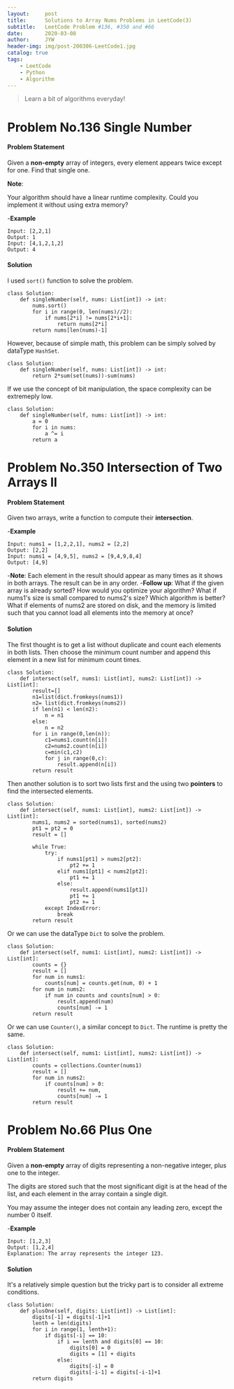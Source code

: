 ```yaml
---
layout:     post
title:      Solutions to Array Nums Problems in LeetCode(3)
subtitle:   LeetCode Problem #136, #350 and #66
date:       2020-03-08
author:     JYW
header-img: img/post-200306-LeetCode1.jpg
catalog: true
tags:
    - LeetCode
    - Python
    - Algorithm
---
```


>Learn a bit of algorithms everyday!

# Problem No.136 Single Number

#### Problem Statement

Given a **non-empty** array of integers, every element appears twice except for one. Find that single one.

**Note**:

Your algorithm should have a linear runtime complexity. Could you implement it without using extra memory?

-**Example**
```
Input: [2,2,1]
Output: 1
Input: [4,1,2,1,2]
Output: 4
```

#### Solution

I used `sort()` function to solve the problem.
```
class Solution:
    def singleNumber(self, nums: List[int]) -> int:
        nums.sort()
        for i in range(0, len(nums)//2):
            if nums[2*i] != nums[2*i+1]:
                return nums[2*i]
        return nums[len(nums)-1]
``` 
However, because of simple math, this problem can be simply solved by dataType `HashSet`.
```
class Solution:
    def singleNumber(self, nums: List[int]) -> int:
        return 2*sum(set(nums))-sum(nums)
```
If we use the concept of bit manipulation, the space complexity can be extremeply low.
```
class Solution:
    def singleNumber(self, nums: List[int]) -> int:
        a = 0
        for i in nums:
            a ^= i
        return a
```

# Problem No.350 Intersection of Two Arrays II

#### Problem Statement

Given two arrays, write a function to compute their **intersection**.

-**Example**
```
Input: nums1 = [1,2,2,1], nums2 = [2,2]
Output: [2,2]
Input: nums1 = [4,9,5], nums2 = [9,4,9,8,4]
Output: [4,9]
```
-**Note**:
Each element in the result should appear as many times as it shows in both arrays.
The result can be in any order.
-**Follow up**:
What if the given array is already sorted? How would you optimize your algorithm?
What if nums1's size is small compared to nums2's size? Which algorithm is better?
What if elements of nums2 are stored on disk, and the memory is limited such that you cannot load all elements into the memory at once?

#### Solution

The first thought is to get a list without duplicate and count each elements in both lists. Then choose the minimum count number and append this element in a new list for minimum count times.
```
class Solution:
    def intersect(self, nums1: List[int], nums2: List[int]) -> List[int]:
        result=[]
        n1=list(dict.fromkeys(nums1))
        n2= list(dict.fromkeys(nums2))
        if len(n1) < len(n2):
            n = n1
        else:
            n = n2
        for i in range(0,len(n)):
            c1=nums1.count(n[i])
            c2=nums2.count(n[i])
            c=min(c1,c2)
            for j in range(0,c):
                result.append(n[i])
        return result
``` 
Then another solution is to sort two lists first and the using two **pointers** to find the intersected elements.
```
class Solution:
    def intersect(self, nums1: List[int], nums2: List[int]) -> List[int]:
        nums1, nums2 = sorted(nums1), sorted(nums2)
        pt1 = pt2 = 0
        result = []

        while True:
            try:
                if nums1[pt1] > nums2[pt2]:
                    pt2 += 1
                elif nums1[pt1] < nums2[pt2]:
                    pt1 += 1
                else:
                    result.append(nums1[pt1])
                    pt1 += 1
                    pt2 += 1
            except IndexError:
                break
        return result
```
Or we can use the dataType `Dict` to solve the problem.
```
class Solution:
    def intersect(self, nums1: List[int], nums2: List[int]) -> List[int]:
        counts = {}
        result = []
        for num in nums1:
            counts[num] = counts.get(num, 0) + 1
        for num in nums2:
            if num in counts and counts[num] > 0:
                result.append(num)
                counts[num] -= 1
        return result
```
Or we can use `Counter()`, a similar concept to `Dict`. The runtime is pretty the same.
```
class Solution:
    def intersect(self, nums1: List[int], nums2: List[int]) -> List[int]:
        counts = collections.Counter(nums1)
        result = []
        for num in nums2:
            if counts[num] > 0:
                result += num,
                counts[num] -= 1
        return result
```

# Problem No.66 Plus One

#### Problem Statement

Given a **non-empty** array of digits representing a non-negative integer, plus one to the integer.

The digits are stored such that the most significant digit is at the head of the list, and each element in the array contain a single digit.

You may assume the integer does not contain any leading zero, except the number 0 itself.

-**Example**
```
Input: [1,2,3]
Output: [1,2,4]
Explanation: The array represents the integer 123.
```

#### Solution

It's a relatively simple question but the tricky part is to consider all extreme conditions.
```
class Solution:
    def plusOne(self, digits: List[int]) -> List[int]:
        digits[-1] = digits[-1]+1
        lenth = len(digits)
        for i in range(1, lenth+1):
            if digits[-i] == 10:
                if i == lenth and digits[0] == 10:
                    digits[0] = 0
                    digits = [1] + digits
                else:
                    digits[-i] = 0
                    digits[-i-1] = digits[-i-1]+1
        return digits
```